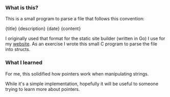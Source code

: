 ### What is this?

This is a small program to parse a file that follows this convention:

{title}
{description}
{date}
{content}

I originally used that format for the static site builder (written in Go) I use for my [website](https://michaelspangler.io). As an exercise I wrote this small C program to parse the file into structs.

### What I learned

For me, this solidified how pointers work when manipulating strings.

While it's a simple implementation, hopefully it will be useful to someone trying to learn more about pointers.
